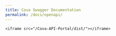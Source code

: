 ```yaml
---
title: Cova Swagger Documentation
permalink: /docs/openapi/
---
```



<div class="intrinsic-container">

	<iframe src="/Cova-API-Portal/dist/"></iframe>

</div>

